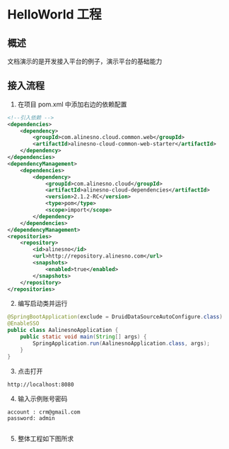 # HelloWorld 工程

<!-- 用于开发人员项目指引工程，开发并不需要了解整个平台架构及内部结构，此对开发透明化， -->
<!-- 开发针对文档的示例及代码生成器即可生成现成代码，进行二次开发，无需要从零配置，更专注业务实现。 -->

## 概述

文档演示的是开发接入平台的例子，演示平台的基础能力

## 接入流程

1. 在项目 pom.xml 中添加右边的依赖配置

```xml
<!--引入依赖 -->
<dependencies>
	<dependency>
		<groupId>com.alinesno.cloud.common.web</groupId>
		<artifactId>alinesno-cloud-common-web-starter</artifactId>
	</dependency>
</dependencies>
<dependencyManagement>
	<dependencies>
		<dependency>
			<groupId>com.alinesno.cloud</groupId>
			<artifactId>alinesno-cloud-dependencies</artifactId>
			<version>2.1.2-RC</version>
			<type>pom</type>
			<scope>import</scope>
		</dependency>
	</dependencies>
</dependencyManagement>
<repositories>
	<repository>
		<id>alinesno</id>
		<url>http://repository.alinesno.com</url>
		<snapshots>
			<enabled>true</enabled>
		</snapshots>
	</repository>
</repositories>
```

2. 编写启动类并运行

```java
@SpringBootApplication(exclude = DruidDataSourceAutoConfigure.class)
@EnableSSO
public class AalinesnoApplication {
	public static void main(String[] args) {
		SpringApplication.run(AalinesnoApplication.class, args);
	}
}
```

3. 点击打开

```html
http://localhost:8080
```

4. 输入示例账号密码

```
account : crm@gmail.com
password: admin
```

<img :src="$withBase('/technique/04_project_demo_02.png')">

5. 整体工程如下图所求

<img :src="$withBase('/technique/04_project_demo_01.png')">
